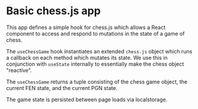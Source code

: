 # Basic chess.js app

This app defines a simple hook for chess.js which allows a React
component to access and respond to mutations in the state of a game
of chess.

The `useChessGame` hook instantiates an extended `chess.js` object
which runs a callback on each method which mutates its state. We use
this in conjunction with `useState` internally to essentially make
the chess object "reactive".

The `useChessGame` returns a tuple consisting of the chess game
object, the current FEN state, and the current PGN state.

The game state is persisted between page loads via localstorage.
